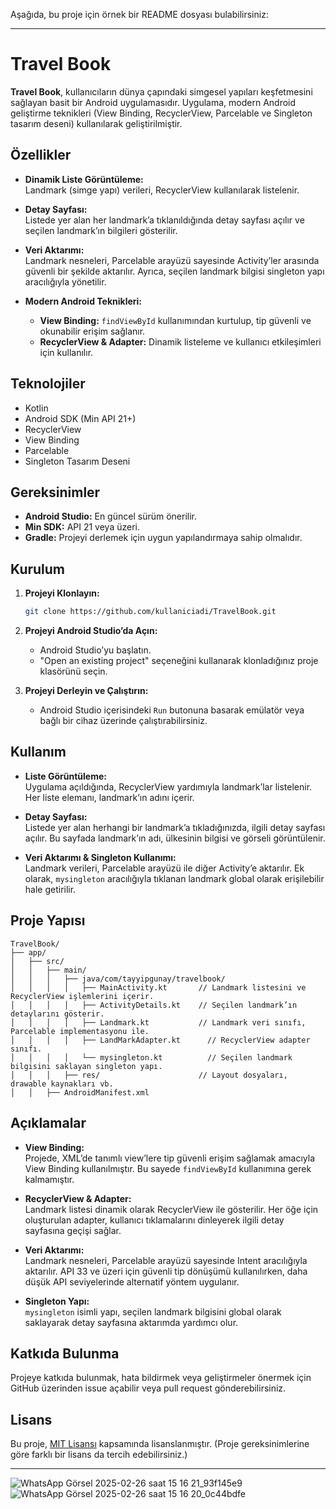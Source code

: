Aşağıda, bu proje için örnek bir README dosyası bulabilirsiniz:

---

# Travel Book

**Travel Book**, kullanıcıların dünya çapındaki simgesel yapıları keşfetmesini sağlayan basit bir Android uygulamasıdır. Uygulama, modern Android geliştirme teknikleri (View Binding, RecyclerView, Parcelable ve Singleton tasarım deseni) kullanılarak geliştirilmiştir.

## Özellikler

- **Dinamik Liste Görüntüleme:**  
  Landmark (simge yapı) verileri, RecyclerView kullanılarak listelenir.

- **Detay Sayfası:**  
  Listede yer alan her landmark’a tıklanıldığında detay sayfası açılır ve seçilen landmark’ın bilgileri gösterilir.

- **Veri Aktarımı:**  
  Landmark nesneleri, Parcelable arayüzü sayesinde Activity’ler arasında güvenli bir şekilde aktarılır. Ayrıca, seçilen landmark bilgisi singleton yapı aracılığıyla yönetilir.

- **Modern Android Teknikleri:**  
  - **View Binding:** `findViewById` kullanımından kurtulup, tip güvenli ve okunabilir erişim sağlanır.  
  - **RecyclerView & Adapter:** Dinamik listeleme ve kullanıcı etkileşimleri için kullanılır.

## Teknolojiler

- Kotlin
- Android SDK (Min API 21+)
- RecyclerView
- View Binding
- Parcelable
- Singleton Tasarım Deseni

## Gereksinimler

- **Android Studio:** En güncel sürüm önerilir.
- **Min SDK:** API 21 veya üzeri.
- **Gradle:** Projeyi derlemek için uygun yapılandırmaya sahip olmalıdır.

## Kurulum

1. **Projeyi Klonlayın:**

   ```bash
   git clone https://github.com/kullaniciadi/TravelBook.git
   ```

2. **Projeyi Android Studio’da Açın:**

   - Android Studio’yu başlatın.
   - "Open an existing project" seçeneğini kullanarak klonladığınız proje klasörünü seçin.

3. **Projeyi Derleyin ve Çalıştırın:**

   - Android Studio içerisindeki `Run` butonuna basarak emülatör veya bağlı bir cihaz üzerinde çalıştırabilirsiniz.

## Kullanım

- **Liste Görüntüleme:**  
  Uygulama açıldığında, RecyclerView yardımıyla landmark’lar listelenir. Her liste elemanı, landmark’ın adını içerir.

- **Detay Sayfası:**  
  Listede yer alan herhangi bir landmark’a tıkladığınızda, ilgili detay sayfası açılır. Bu sayfada landmark’ın adı, ülkesinin bilgisi ve görseli görüntülenir.

- **Veri Aktarımı & Singleton Kullanımı:**  
  Landmark verileri, Parcelable arayüzü ile diğer Activity’e aktarılır. Ek olarak, `mysingleton` aracılığıyla tıklanan landmark global olarak erişilebilir hale getirilir.

## Proje Yapısı

```
TravelBook/
├── app/
│   ├── src/
│   │   ├── main/
│   │   │   ├── java/com/tayyipgunay/travelbook/
│   │   │   │   ├── MainActivity.kt       // Landmark listesini ve RecyclerView işlemlerini içerir.
│   │   │   │   ├── ActivityDetails.kt    // Seçilen landmark’ın detaylarını gösterir.
│   │   │   │   ├── Landmark.kt           // Landmark veri sınıfı, Parcelable implementasyonu ile.
│   │   │   │   ├── LandMarkAdapter.kt      // RecyclerView adapter sınıfı.
│   │   │   │   └── mysingleton.kt          // Seçilen landmark bilgisini saklayan singleton yapı.
│   │   │   ├── res/                      // Layout dosyaları, drawable kaynakları vb.
│   │   ├── AndroidManifest.xml
```

## Açıklamalar

- **View Binding:**  
  Projede, XML’de tanımlı view’lere tip güvenli erişim sağlamak amacıyla View Binding kullanılmıştır. Bu sayede `findViewById` kullanımına gerek kalmamıştır.

- **RecyclerView & Adapter:**  
  Landmark listesi dinamik olarak RecyclerView ile gösterilir. Her öğe için oluşturulan adapter, kullanıcı tıklamalarını dinleyerek ilgili detay sayfasına geçişi sağlar.

- **Veri Aktarımı:**  
  Landmark nesneleri, Parcelable arayüzü sayesinde Intent aracılığıyla aktarılır. API 33 ve üzeri için güvenli tip dönüşümü kullanılırken, daha düşük API seviyelerinde alternatif yöntem uygulanır.

- **Singleton Yapı:**  
  `mysingleton` isimli yapı, seçilen landmark bilgisini global olarak saklayarak detay sayfasına aktarımda yardımcı olur.

## Katkıda Bulunma

Projeye katkıda bulunmak, hata bildirmek veya geliştirmeler önermek için GitHub üzerinden issue açabilir veya pull request gönderebilirsiniz.

## Lisans

Bu proje, [MIT Lisansı](https://opensource.org/licenses/MIT) kapsamında lisanslanmıştır. (Proje gereksinimlerine göre farklı bir lisans da tercih edebilirsiniz.)

---

![WhatsApp Görsel 2025-02-26 saat 15 16 21_93f145e9](https://github.com/user-attachments/assets/ddf2af27-d379-41ec-a27e-42935bf2b483)   ![WhatsApp Görsel 2025-02-26 saat 15 16 20_0c44bdfe](https://github.com/user-attachments/assets/da21c632-322f-4d44-9675-e233c62708e6)

